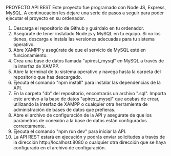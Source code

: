 PROYECTO API REST 
Este proyecto fue programado con Node JS, Express, MySQL.
A continucacion les dejare una serie de pasos a seguir para poder ejecutar el proyecto en su ordenador.

1. Descarga el repositorio de Github y guárdalo en tu ordenador.
2. Asegúrate de tener instalado Node.js y MySQL en tu equipo. Si no los tienes, descarga e instala las versiones adecuadas para tu sistema operativo.
3. Abre XAMPP y asegúrate de que el servicio de MySQL esté en funcionamiento.
4. Crea una base de datos llamada "apirest_mysql" en MySQL a través de la interfaz de XAMPP.
5. Abre la terminal de tu sistema operativo y navega hasta la carpeta del repositorio que has descargado.
6. Ejecuta el comando "npm install" para instalar las dependencias de la API.
7. En la carpeta "db" del repositorio, encontrarás un archivo ".sql". Importa este archivo a la base de datos "apirest_mysql" que acabas de crear, utilizando la interfaz de XAMPP o cualquier otra herramienta de administración de bases de datos que prefieras.
8. Abre el archivo de configuración de la API y asegúrate de que los parámetros de conexión a la base de datos están configurados correctamente.
9. Ejecuta el comando "npm run dev" para iniciar la API.
10. La API REST estará en ejecución y podrás enviar solicitudes a través de la dirección http://localhost:8080 o cualquier otra dirección que se haya configurado en el archivo de configuración.
